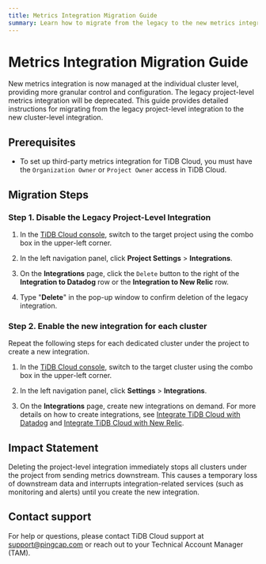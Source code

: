 ```yaml
---
title: Metrics Integration Migration Guide
summary: Learn how to migrate from the legacy to the new metrics integration.
---
```


# Metrics Integration Migration Guide

New metrics integration is now managed at the individual cluster level, providing more granular control and configuration. The legacy project-level metrics integration will be deprecated. This guide provides detailed instructions for migrating from the legacy project-level integration to the new cluster-level integration.

## Prerequisites

- To set up third-party metrics integration for TiDB Cloud, you must have the `Organization Owner` or `Project Owner` access in TiDB Cloud.

## Migration Steps

### Step 1. Disable the Legacy Project-Level Integration

1. In the [TiDB Cloud console](https://tidbcloud.com/), switch to the target project using the combo box in the upper-left corner.

2. In the left navigation panel, click **Project Settings** > **Integrations**.

3. On the **Integrations** page, click the `Delete` button to the right of the **Integration to Datadog** row or the **Integration to New Relic** row.

4. Type "**Delete**" in the pop-up window to confirm deletion of the legacy integration.

### Step 2. Enable the new integration for each cluster

Repeat the following steps for each dedicated cluster under the project to create a new integration.

1. In the [TiDB Cloud console](https://tidbcloud.com/), switch to the target cluster using the combo box in the upper-left corner.

2. In the left navigation panel, click **Settings** > **Integrations**.

3. On the **Integrations** page, create new integrations on demand. For more details on how to create integrations, see [Integrate TiDB Cloud with Datadog](/tidb-cloud/monitor-datadog-integration.md) and [Integrate TiDB Cloud with New Relic](/tidb-cloud/monitor-new-relic-integration.md).

## Impact Statement

Deleting the project-level integration immediately stops all clusters under the project from sending metrics downstream. This causes a temporary loss of downstream data and interrupts integration-related services (such as monitoring and alerts) until you create the new integration.

## Contact support

For help or questions, please contact TiDB Cloud support at <a href="mailto:support@pingcap.com">support@pingcap.com</a> or reach out to your Technical Account Manager (TAM).
